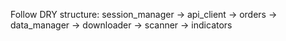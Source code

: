 Follow DRY structure: session_manager -> api_client -> orders -> data_manager -> downloader -> scanner -> indicators

